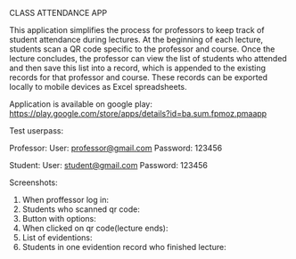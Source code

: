 CLASS ATTENDANCE APP

This application simplifies the process for professors to keep track of student attendance during lectures. At the beginning of each lecture, students scan a QR code specific to the professor and course. Once the lecture concludes, the professor can view the list of students who attended and then save this list into a record, which is appended to the existing records for that professor and course. These records can be exported locally to mobile devices as Excel spreadsheets.

Application is available on google play: https://play.google.com/store/apps/details?id=ba.sum.fpmoz.pmaapp

Test userpass:

Professor: 
User: professor@gmail.com
Password: 123456

Student:
User: student@gmail.com
Password: 123456

Screenshots:
1. When proffessor log in: [](https://prnt.sc/cwzaIDHXODgH)
2. Students who scanned qr code: [](https://prnt.sc/rhvEcntSx1e3)
3. Button with options: [](https://prnt.sc/ZVX8u3DQL8by)
4. When clicked on qr code(lecture ends): [](https://prnt.sc/pjW8-h22NhB5)
5. List of evidentions: [](https://prnt.sc/gHssTejGtBtX)
6. Students in one evidention record who finished lecture: [](https://prnt.sc/qBE5jMWrLIHM)
